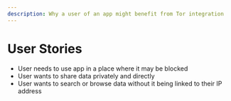 ```yaml
---
description: Why a user of an app might benefit from Tor integration
---
```


# User Stories

* User needs to use app in a place where it may be blocked
* User wants to share data privately and directly&#x20;
* User wants to search or browse data without it being linked to their IP address
